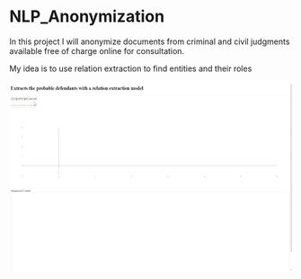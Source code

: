 # NLP_Anonymization

In this project I will anonymize documents from criminal and civil judgments available free of charge online for consultation.

My idea is to use relation extraction to find entities and their roles


<img src="https://github.com/Gianpe/NLP_Anonymization/blob/main/images/def_extractor2.gif" width="600" height="338"/>
